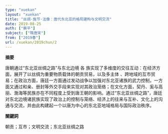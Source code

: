 ```yaml
---
type: "xuekan"
layout: "xuekan"
title: "丝绸·旄节·法像：唐代东北亚的格局建构与文明交流"
date: 2019-08-25
auth: ["蔡平"]
subject: ["隋唐宋"]
from: ["2019春"]
url: /xuekan/2019chun/2
---
```


**摘要**      

唐朝通过“东北亚丝绸之路”与东北边境 各 族实现了多维度的交往互动：在经济方面，展开了以丝绸为重要物质载体的朝贡贸易，以及多主体 、跨地域的互市贸易；在政治方面，唐廷一方面通过发动战争以加强对东北亚诸族的武力控制，一方面又通过和亲、册封等外交手段来实现对其政治笼络；在文化方面，契丹、奚与高丽、渤海等民族亦在不同程度上受到唐王朝的影响。通过“东北亚丝绸之路”，唐廷对东北边境诸民族实现了政治上的控制与笼络、经济上的往来与互补、文化上的沟通与交流，并由此构建起一个以唐为中心的东北亚地域格局与国际政治秩序。

**關鍵詞**

朝贡；互市；文明交流；东北亚丝绸之路
